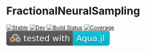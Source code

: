# FractionalNeuralSampling

[![Stable](https://img.shields.io/badge/docs-stable-blue.svg)](https://brendanjohnharris.github.io/FractionalNeuralSampling.jl/stable/)
[![Dev](https://img.shields.io/badge/docs-dev-blue.svg)](https://brendanjohnharris.github.io/FractionalNeuralSampling.jl/dev/)
[![Build Status](https://github.com/brendanjohnharris/FractionalNeuralSampling.jl/actions/workflows/CI.yml/badge.svg?branch=main)](https://github.com/brendanjohnharris/FractionalNeuralSampling.jl/actions/workflows/CI.yml?query=branch%3Amain)
[![Coverage](https://codecov.io/gh/brendanjohnharris/FractionalNeuralSampling.jl/branch/main/graph/badge.svg)](https://codecov.io/gh/brendanjohnharris/FractionalNeuralSampling.jl)
[![Aqua QA](https://raw.githubusercontent.com/JuliaTesting/Aqua.jl/master/badge.svg)](https://github.com/JuliaTesting/Aqua.jl)


